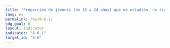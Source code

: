 ```yaml
---
title: "Proporción de jóvenes (de 15 a 24 años) que no estudian, no tienen empleo ni reciben capacitación"
lang: es
permalink: /es/8-6-1/
sdg_goal: 8
layout: indicator
indicator: "8.6.1"
target_id: "8.6"
---
```


